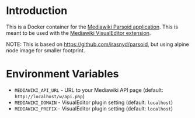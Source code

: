Introduction
============

This is a Docker container for the
[Mediawiki Parsoid application](https://www.mediawiki.org/wiki/Parsoid).
This is meant to be used with the
[Mediawiki VisualEditor extension](https://www.mediawiki.org/wiki/Extension:VisualEditor).

NOTE: This is based on https://github.com/irasnyd/parsoid, but using alpine node image for smaller footprint.

Environment Variables
=====================

- `MEDIAWIKI_API_URL` - URL to your Mediawiki API page (default: `http://localhost/w/api.php`)
- `MEDIAWIKI_DOMAIN` - VisualEditor plugin setting (default: `localhost`)
- `MEDIAWIKI_PREFIX` - VisualEditor plugin setting (default: `localhost`)
